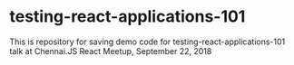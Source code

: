 # testing-react-applications-101
This is repository for saving demo code for testing-react-applications-101 talk at Chennai.JS React Meetup, September 22, 2018

